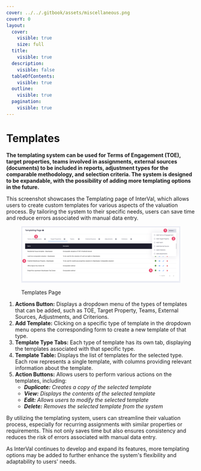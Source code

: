 ```yaml
---
cover: ../../.gitbook/assets/miscellaneous.png
coverY: 0
layout:
  cover:
    visible: true
    size: full
  title:
    visible: true
  description:
    visible: false
  tableOfContents:
    visible: true
  outline:
    visible: true
  pagination:
    visible: true
---
```


# Templates

**The templating system can be used for Terms of Engagement (TOE), target properties, teams involved in assignments, external sources (documents) to be included in reports, adjustment types for the comparable methodology, and selection criteria. The system is designed to be expandable, with the possibility of adding more templating options in the future.**

This screenshot showcases the Templating page of InterVal, which allows users to create custom templates for various aspects of the valuation process. By tailoring the system to their specific needs, users can save time and reduce errors associated with manual data entry.

<figure><img src="../../.gitbook/assets/Template Page" alt=""><figcaption><p>Templates Page</p></figcaption></figure>

1. **Actions Button:** Displays a dropdown menu of the types of templates that can be added, such as TOE, Target Property, Teams, External Sources, Adjustments, and Criterions.
2. **Add Template:** Clicking on a specific type of template in the dropdown menu opens the corresponding form to create a new template of that type.
3. **Template Type Tabs:** Each type of template has its own tab, displaying the templates associated with that specific type.
4. **Template Table:** Displays the list of templates for the selected type. Each row represents a single template, with columns providing relevant information about the template.
5. **Action Buttons:** Allows users to perform various actions on the templates, including:
   * _**Duplicate:** Creates a copy of the selected template_
   * _**View:** Displays the contents of the selected template_
   * _**Edit:** Allows users to modify the selected template_
   * _**Delete:** Removes the selected template from the system_

By utilizing the templating system, users can streamline their valuation process, especially for recurring assignments with similar properties or requirements. This not only saves time but also ensures consistency and reduces the risk of errors associated with manual data entry.

As InterVal continues to develop and expand its features, more templating options may be added to further enhance the system's flexibility and adaptability to users' needs.
